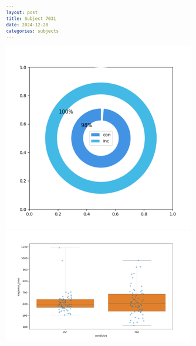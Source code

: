 ```yaml
---
layout: post
title: Subject 7031
date: 2024-12-28
categories: subjects
---
```


![](data/7031/run-10/7031_accuracy_by_condition.png)
![](data/7031/run-10/7031_rt.png)

